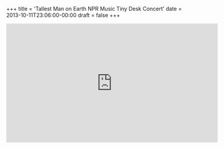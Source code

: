 +++
title = 'Tallest Man on Earth NPR Music Tiny Desk Concert'
date = 2013-10-11T23:06:00-00:00
draft = false
+++

<iframe width="560" height="315" src="https://www.youtube.com/embed/JLRTleMY_mc?si=dO78W4MAylFgObkT" title="YouTube video player" frameborder="0" allow="accelerometer; autoplay; clipboard-write; encrypted-media; gyroscope; picture-in-picture; web-share" referrerpolicy="strict-origin-when-cross-origin" allowfullscreen></iframe>
